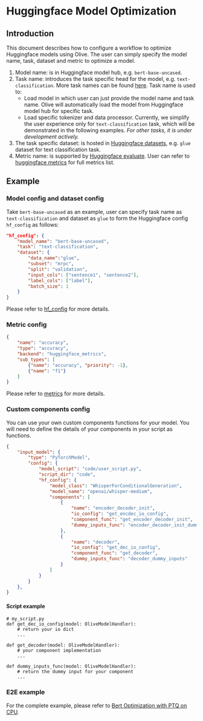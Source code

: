 # Huggingface Model Optimization


## Introduction
This document describes how to configure a  workflow to optimize Huggingface models using Olive. The user can simply specify the model name, task, dataset and metric to optimize a model.
1. Model name: is in Huggingface model hub, e.g. `bert-base-uncased`.
2. Task name: introduces the task specific head for the model, e.g. `text-classification`. More task names can be found [here](https://huggingface.co/tasks). Task name is used to:
    - Load model in which user can just provide the model name and task name. Olive will automatically load the model from Huggingface model hub for specific task.
    - Load specific tokenizer and data processor. Currently, we simplify the user experience only for `text-classification` task, which will be demonstrated in the following examples. *For other tasks, it is under development actively.*
3. The task specific dataset: is hosted in [Huggingface datasets](https://huggingface.co/datasets), e.g. `glue` dataset for text classification task.
4. Metric name: is supported by [Huggingface evaluate](https://huggingface.co/docs/evaluate/index). User can refer to [huggingface metrics](https://huggingface.co/metrics) for full metrics list.

## Example

### Model config and dataset config
Take `bert-base-uncased` as an example, user can specify task name as `text-classification` and dataset as `glue` to form the Huggingface config `hf_config` as follows:
```json
"hf_config": {
    "model_name": "bert-base-uncased",
    "task": "text-classification",
    "dataset": {
        "data_name":"glue",
        "subset": "mrpc",
        "split": "validation",
        "input_cols": ["sentence1", "sentence2"],
        "label_cols": ["label"],
        "batch_size": 1
    }
}
```
Please refer to [hf_config](../overview/options.md#hf_config) for more details.

### Metric config
```json
{
    "name": "accuracy",
    "type": "accuracy",
    "backend": "huggingface_metrics",
    "sub_types": [
        {"name": "accuracy", "priority": -1},
        {"name": "f1"}
    ]
}
```
Please refer to [metrics](../overview/options.md#metrics) for more details.

### Custom components config
You can use your own custom components functions for your model. You will need to define the details of your components in your script as functions.
```json
{
    "input_model": {
        "type": "PyTorchModel",
        "config": {
            "model_script": "code/user_script.py",
            "script_dir": "code",
            "hf_config": {
                "model_class": "WhisperForConditionalGeneration",
                "model_name": "openai/whisper-medium",
                "components": [
                    {
                        "name": "encoder_decoder_init",
                        "io_config": "get_encdec_io_config",
                        "component_func": "get_encoder_decoder_init",
                        "dummy_inputs_func": "encoder_decoder_init_dummy_inputs"
                    },
                    {
                        "name": "decoder",
                        "io_config": "get_dec_io_config",
                        "component_func": "get_decoder",
                        "dummy_inputs_func": "decoder_dummy_inputs"
                    }
                ]
            }
        }
    },
}
```
#### Script example
```
# my_script.py
def get_dec_io_config(model: OliveModelHandler):
    # return your io dict
    ...

def get_decoder(model: OliveModelHandler):
    # your component implementation
    ...

def dummy_inputs_func(model: OliveModelHandler):
    # return the dummy input for your component
    ...
```

### E2E example
For the complete example, please refer to [Bert Optimization with PTQ on CPU](https://github.com/microsoft/Olive/tree/main/examples/bert#bert-optimization-with-ptq-on-cpu).
